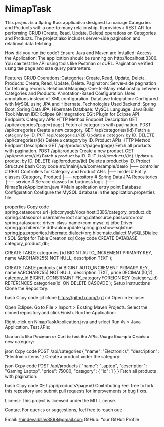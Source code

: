 # NimapTask
This project is a Spring Boot application designed to manage Categories and Products with a one-to-many relationship. It provides a REST API for performing CRUD (Create, Read, Update, Delete) operations on Categories and Products. The project also includes server-side pagination and relational data fetching.

How did you run the code? Ensure Java and Maven are Installed: Access the Application: The application should be running on http://localhost:3306. You can test the API using tools like Postman or cURL. Pagination verified using the page and size query parameters.

Features CRUD Operations: Categories: Create, Read, Update, Delete. Products: Create, Read, Update, Delete. Pagination: Server-side pagination for fetching records. Relational Mapping: One-to-Many relationship between Categories and Products. Annotation-Based Configuration: Uses annotations instead of XML configuration. Database Integration: Configured with MySQL using JPA and Hibernate. Technologies Used Backend: Spring Boot, Spring Data JPA, Hibernate Database: MySQL Language: Java Build Tool: Maven IDE: Eclipse Git Integration: EGit Plugin for Eclipse API Endpoints Category APIs HTTP Method Endpoint Description GET /api/categories?page={page} Fetch all categories with pagination. POST /api/categories Create a new category. GET /api/categories/{id} Fetch a category by ID. PUT /api/categories/{id} Update a category by ID. DELETE /api/categories/{id} Delete a category by ID. Product APIs HTTP Method Endpoint Description GET /api/products?page={page} Fetch all products with pagination. POST /api/products Create a new product. GET /api/products/{id} Fetch a product by ID. PUT /api/products/{id} Update a product by ID. DELETE /api/products/{id} Delete a product by ID. Project Structure bash Copy code src/main/java/com/example/demo ├── controller # REST Controllers for Category and Product APIs ├── model # Entity classes (Category, Product) ├── repository # Spring Data JPA Repositories ├── service # Service classes for business logic ├── NimapTaskApplication.java # Main application entry point Database Configuration Configure the MySQL database in the application.properties file:

properties Copy code spring.datasource.url=jdbc:mysql://localhost:3306/category_product_db spring.datasource.username=root spring.datasource.password=root spring.datasource.driver-class-name=com.mysql.cj.jdbc.Driver spring.jpa.hibernate.ddl-auto=update spring.jpa.show-sql=true spring.jpa.properties.hibernate.dialect=org.hibernate.dialect.MySQL8Dialect SQL Script for Table Creation sql Copy code CREATE DATABASE category_product_db;

CREATE TABLE categories ( id BIGINT AUTO_INCREMENT PRIMARY KEY, name VARCHAR(255) NOT NULL, description TEXT );

CREATE TABLE products ( id BIGINT AUTO_INCREMENT PRIMARY KEY, name VARCHAR(255) NOT NULL, description TEXT, price DECIMAL(10,2), category_id BIGINT, CONSTRAINT FK_category FOREIGN KEY (category_id) REFERENCES categories(id) ON DELETE CASCADE ); Setup Instructions Clone the Repository:

bash Copy code git clone https://github.com//.git cd Open in Eclipse:

Open Eclipse. Go to File > Import > Existing Maven Projects. Select the cloned repository and click Finish. Run the Application:

Right-click on NimapTaskApplication.java and select Run As > Java Application. Test APIs:

Use tools like Postman or Curl to test the APIs. Usage Example Create a new category:

json Copy code POST /api/categories { "name": "Electronics", "description": "Electronic items" } Create a product under the category:

json Copy code POST /api/products { "name": "Laptop", "description": "Gaming Laptop", "price": 75000, "category": { "id": 1 } } Fetch all products with pagination:

bash Copy code GET /api/products?page=0 Contributing Feel free to fork this repository and submit pull requests for improvements or bug fixes.

License This project is licensed under the MIT License.

Contact For queries or suggestions, feel free to reach out:

Email: shindevaibhav3898@gmail.com GitHub: Your GitHub Profile
